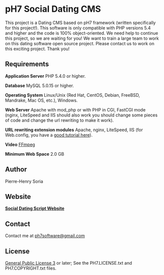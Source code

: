 # pH7 Social Dating CMS

This project is a Dating CMS based on pH7 framework (written specifically for this project!).
This software is only compatible with PHP versions 5.4 and higher and the code is 100% object-oriented.
We need help to continue this project, so we are waiting for you!
We want to train a large team to work on this dating software open source project.
Please contact us to work on this exciting project.
Thank you!


## Requirements

**Application Server** PHP 5.4.0 or higher.

**Database** MySQL 5.0.15 or higher.

**Operating System** Linux/Unix (Red Hat, CentOS, Debian, FreeBSD, Mandrake, Mac OS, etc.), Windows.

**Web Server** Apache with mod_php or with PHP in CGI, FastCGI mode (nginx, LiteSpeed and IIS should also work you should change some pieces of code and change the url rewriting to make it work).

**URL rewriting extension modules** Apache, nginx, LiteSpeed, IIS (for Web.config, you have a [good tutorial here](http://www.phpgenious.com/2010/04/url-rewriting-with-php-and-iis-7/)).

**Video** [FFmpeg](http://ffmpeg.org)

**Minimum Web Space** 2.0 GB


## Author

Pierre-Henry Soria


## Website

**[Social Dating Script Website](http://software.hizup.com)**


## Contact

Contact me at ph7software@gmail.com


## License

[General Public License 3](http://www.gnu.org/licenses/gpl.html) or later; See the PH7.LICENSE.txt and PH7.COPYRIGHT.txt files.
